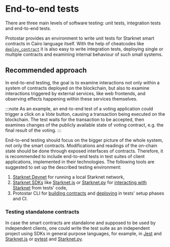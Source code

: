 # End-to-end tests

There are three main levels of software testing: unit tests, integration tests and end-to-end tests.

Protostar provides an environment to write unit tests for Starknet smart contracts
in Cairo language itself.
With the help of cheatcodes like [`deploy_contract`] it is also easy to write integration tests,
deploying single or multiple contracts and examining internal behaviour of such small systems.

## Recommended approach

In end-to-end testing, the goal is to examine interactions not only within a system of contracts
deployed on the blockchain, but also to examine interactions triggered by external services,
like web frontends, and observing effects happening within these services themselves.

:::note
As an example, an end-to-end test of a voting application could trigger a click on a _Vote_ button,
causing a transaction being executed on the blockchain.
The test waits for the transaction to be accepted, then examines changes of the publicly available
state of voting contract, e.g. the final result of the voting.
:::

End-to-end testing should focus on the bigger picture of the whole system,
not only the smart contracts.
Modifications and readings of the on-chain state should be done through exposed interfaces
of contracts.
Therefore, it is recommended to include end-to-end tests in test suites of client applications,
implemented in their technologies.
The following tools are suggested to set up the described testing environment:

1. [Starknet Devnet] for running a local Starknet network,
2. [Starknet SDKs] like [Starknet.js] or [Starknet.py] for [interacting with Starknet] from tests'
   code,
3. Protostar CLI for [building contracts] and [deploying][interacting with starknet] in tests'
   setup phases and CI.

### Testing standalone contracts

In case the smart contracts are standalone and supposed to be used by independent clients,
one could write the test suite as an independent project using SDKs in general purpose languages,
for example, in [Jest] and [Starknet.js] or [pytest] and [Starknet.py].


[`deploy_contract`]: ./cheatcodes-refernce/deploy_contract.md

[building contracts]: ../06-interacting-with-starknet/01-compiling.md

[interacting with starknet]: ../06-interacting-with-starknet/README.md

[jest]: https://jestjs.io/

[pytest]: https://pytest.org/

[starknet devnet]: https://shard-labs.github.io/starknet-devnet/

[starknet sdks]: https://starknet.io/building-on-starknet/developer-tools/#libraries

[starknet.js]: https://www.starknetjs.com/

[starknet.py]: https://starknetpy.rtfd.io/
